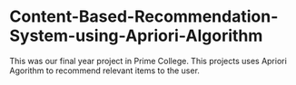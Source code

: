 # Content-Based-Recommendation-System-using-Apriori-Algorithm

This was our final year project in Prime College. This projects uses Apriori Agorithm to recommend relevant items to the user.